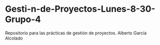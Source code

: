 # Gesti-n-de-Proyectos-Lunes-8-30-Grupo-4
Repositorio para las prácticas de gestión de proyectos.
Alberto García Alcolado
